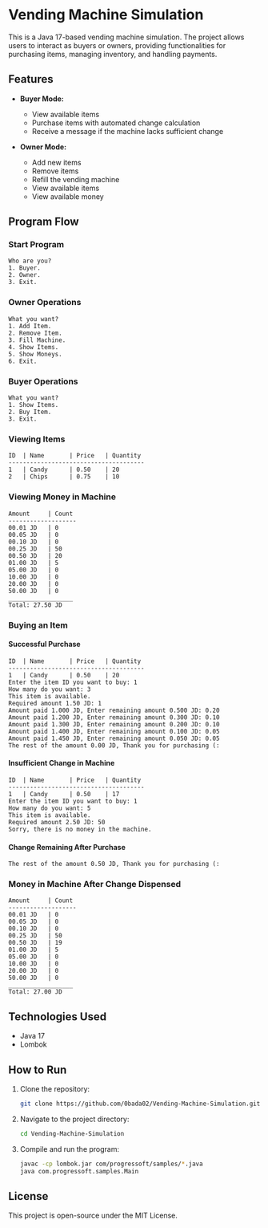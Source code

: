 # Vending Machine Simulation

This is a Java 17-based vending machine simulation. The project allows users to interact as buyers or owners, providing functionalities for purchasing items, managing inventory, and handling payments.

## Features

- **Buyer Mode:**
  - View available items
  - Purchase items with automated change calculation
  - Receive a message if the machine lacks sufficient change

- **Owner Mode:**
  - Add new items
  - Remove items
  - Refill the vending machine
  - View available items
  - View available money

## Program Flow

### Start Program
```
Who are you?
1. Buyer.
2. Owner.
3. Exit.
```

### Owner Operations
```
What you want?
1. Add Item.
2. Remove Item.
3. Fill Machine.
4. Show Items.
5. Show Moneys.
6. Exit.
```

### Buyer Operations
```
What you want?
1. Show Items.
2. Buy Item.
3. Exit.
```

### Viewing Items
```
ID  | Name       | Price   | Quantity
--------------------------------------
1   | Candy      | 0.50    | 20     
2   | Chips      | 0.75    | 10     
```

### Viewing Money in Machine
```
Amount     | Count
-------------------
00.01 JD   | 0      
00.05 JD   | 0      
00.10 JD   | 0      
00.25 JD   | 50     
00.50 JD   | 20     
01.00 JD   | 5      
05.00 JD   | 0      
10.00 JD   | 0      
20.00 JD   | 0      
50.00 JD   | 0      
__________________
Total: 27.50 JD
```

### Buying an Item
#### Successful Purchase
```
ID  | Name       | Price   | Quantity
--------------------------------------
1   | Candy      | 0.50    | 20     
Enter the item ID you want to buy: 1
How many do you want: 3
This item is available.
Required amount 1.50 JD: 1
Amount paid 1.000 JD, Enter remaining amount 0.500 JD: 0.20
Amount paid 1.200 JD, Enter remaining amount 0.300 JD: 0.10
Amount paid 1.300 JD, Enter remaining amount 0.200 JD: 0.10
Amount paid 1.400 JD, Enter remaining amount 0.100 JD: 0.05
Amount paid 1.450 JD, Enter remaining amount 0.050 JD: 0.05
The rest of the amount 0.00 JD, Thank you for purchasing (:
```

#### Insufficient Change in Machine
```
ID  | Name       | Price   | Quantity
--------------------------------------
1   | Candy      | 0.50    | 17     
Enter the item ID you want to buy: 1
How many do you want: 5
This item is available.
Required amount 2.50 JD: 50
Sorry, there is no money in the machine.
```

#### Change Remaining After Purchase
```
The rest of the amount 0.50 JD, Thank you for purchasing (:
```

### Money in Machine After Change Dispensed
```
Amount     | Count
-------------------
00.01 JD   | 0      
00.05 JD   | 0      
00.10 JD   | 0      
00.25 JD   | 50     
00.50 JD   | 19     
01.00 JD   | 5      
05.00 JD   | 0      
10.00 JD   | 0      
20.00 JD   | 0      
50.00 JD   | 0      
__________________
Total: 27.00 JD
```

## Technologies Used
- Java 17
- Lombok

## How to Run

1. Clone the repository:
   ```sh
   git clone https://github.com/0bada02/Vending-Machine-Simulation.git
   ```
2. Navigate to the project directory:
   ```sh
   cd Vending-Machine-Simulation
   ```
3. Compile and run the program:
   ```sh
   javac -cp lombok.jar com/progressoft/samples/*.java
   java com.progressoft.samples.Main
   ```

## License

This project is open-source under the MIT License.
